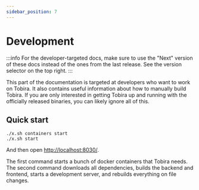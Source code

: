 ```yaml
---
sidebar_position: 7
---
```


# Development

:::info
For the developer-targeted docs, make sure to use the "Next" version of these docs instead of the ones from the last release.
See the version selector on the top right.
:::

This part of the documentation is targeted at developers who want to work on Tobira.
It also contains useful information about how to manually build Tobira.
If you are only interested in getting Tobira up and running with the officially released binaries, you can likely ignore all of this.


## Quick start

```shell
./x.sh containers start
./x.sh start
```

And then open <http://localhost:8030/>.

The first command starts a bunch of docker containers that Tobira needs.
The second command downloads all dependencies, builds the backend and frontend, starts a development server, and rebuilds everything on file changes.
